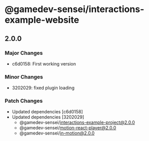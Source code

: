 # @gamedev-sensei/interactions-example-website

## 2.0.0

### Major Changes

- c6d0158: First working version

### Minor Changes

- 3202029: fixed plugin loading

### Patch Changes

- Updated dependencies [c6d0158]
- Updated dependencies [3202029]
  - @gamedev-sensei/interactions-example-project@2.0.0
  - @gamedev-sensei/motion-react-player@2.0.0
  - @gamedev-sensei/in-motion@2.0.0
